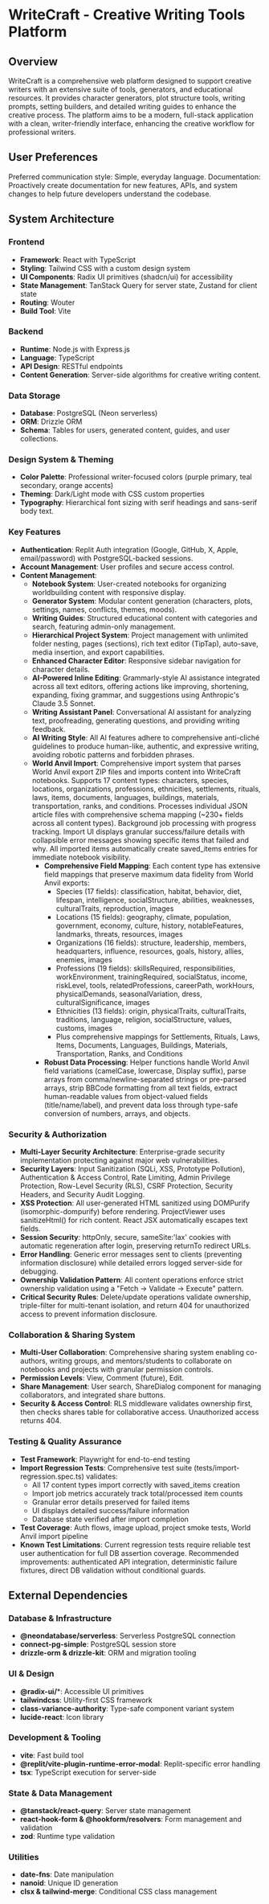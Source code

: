 # WriteCraft - Creative Writing Tools Platform

## Overview

WriteCraft is a comprehensive web platform designed to support creative writers with an extensive suite of tools, generators, and educational resources. It provides character generators, plot structure tools, writing prompts, setting builders, and detailed writing guides to enhance the creative process. The platform aims to be a modern, full-stack application with a clean, writer-friendly interface, enhancing the creative workflow for professional writers.

## User Preferences

Preferred communication style: Simple, everyday language.
Documentation: Proactively create documentation for new features, APIs, and system changes to help future developers understand the codebase.

## System Architecture

### Frontend
- **Framework**: React with TypeScript
- **Styling**: Tailwind CSS with a custom design system
- **UI Components**: Radix UI primitives (shadcn/ui) for accessibility
- **State Management**: TanStack Query for server state, Zustand for client state
- **Routing**: Wouter
- **Build Tool**: Vite

### Backend
- **Runtime**: Node.js with Express.js
- **Language**: TypeScript
- **API Design**: RESTful endpoints
- **Content Generation**: Server-side algorithms for creative writing content.

### Data Storage
- **Database**: PostgreSQL (Neon serverless)
- **ORM**: Drizzle ORM
- **Schema**: Tables for users, generated content, guides, and user collections.

### Design System & Theming
- **Color Palette**: Professional writer-focused colors (purple primary, teal secondary, orange accents)
- **Theming**: Dark/Light mode with CSS custom properties
- **Typography**: Hierarchical font sizing with serif headings and sans-serif body text.

### Key Features
- **Authentication**: Replit Auth integration (Google, GitHub, X, Apple, email/password) with PostgreSQL-backed sessions.
- **Account Management**: User profiles and secure access control.
- **Content Management**:
    - **Notebook System**: User-created notebooks for organizing worldbuilding content with responsive display.
    - **Generator System**: Modular content generation (characters, plots, settings, names, conflicts, themes, moods).
    - **Writing Guides**: Structured educational content with categories and search, featuring admin-only management.
    - **Hierarchical Project System**: Project management with unlimited folder nesting, pages (sections), rich text editor (TipTap), auto-save, media insertion, and export capabilities.
    - **Enhanced Character Editor**: Responsive sidebar navigation for character details.
    - **AI-Powered Inline Editing**: Grammarly-style AI assistance integrated across all text editors, offering actions like improving, shortening, expanding, fixing grammar, and suggestions using Anthropic's Claude 3.5 Sonnet.
    - **Writing Assistant Panel**: Conversational AI assistant for analyzing text, proofreading, generating questions, and providing writing feedback.
    - **AI Writing Style**: All AI features adhere to comprehensive anti-cliché guidelines to produce human-like, authentic, and expressive writing, avoiding robotic patterns and forbidden phrases.
    - **World Anvil Import**: Comprehensive import system that parses World Anvil export ZIP files and imports content into WriteCraft notebooks. Supports 17 content types: characters, species, locations, organizations, professions, ethnicities, settlements, rituals, laws, items, documents, languages, buildings, materials, transportation, ranks, and conditions. Processes individual JSON article files with comprehensive schema mapping (~230+ fields across all content types). Background job processing with progress tracking. Import UI displays granular success/failure details with collapsible error messages showing specific items that failed and why. All imported items automatically create saved_items entries for immediate notebook visibility.
        - **Comprehensive Field Mapping**: Each content type has extensive field mappings that preserve maximum data fidelity from World Anvil exports:
            - Species (17 fields): classification, habitat, behavior, diet, lifespan, intelligence, socialStructure, abilities, weaknesses, culturalTraits, reproduction, images
            - Locations (15 fields): geography, climate, population, government, economy, culture, history, notableFeatures, landmarks, threats, resources, images
            - Organizations (16 fields): structure, leadership, members, headquarters, influence, resources, goals, history, allies, enemies, images
            - Professions (19 fields): skillsRequired, responsibilities, workEnvironment, trainingRequired, socialStatus, income, riskLevel, tools, relatedProfessions, careerPath, workHours, physicalDemands, seasonalVariation, dress, culturalSignificance, images
            - Ethnicities (13 fields): origin, physicalTraits, culturalTraits, traditions, language, religion, socialStructure, values, customs, images
            - Plus comprehensive mappings for Settlements, Rituals, Laws, Items, Documents, Languages, Buildings, Materials, Transportation, Ranks, and Conditions
        - **Robust Data Processing**: Helper functions handle World Anvil field variations (camelCase, lowercase, Display suffix), parse arrays from comma/newline-separated strings or pre-parsed arrays, strip BBCode formatting from all text fields, extract human-readable values from object-valued fields (title/name/label), and prevent data loss through type-safe conversion of numbers, arrays, and objects.

### Security & Authorization
- **Multi-Layer Security Architecture**: Enterprise-grade security implementation protecting against major web vulnerabilities.
- **Security Layers**: Input Sanitization (SQLi, XSS, Prototype Pollution), Authentication & Access Control, Rate Limiting, Admin Privilege Protection, Row-Level Security (RLS), CSRF Protection, Security Headers, and Security Audit Logging.
- **XSS Protection**: All user-generated HTML sanitized using DOMPurify (isomorphic-dompurify) before rendering. ProjectViewer uses sanitizeHtml() for rich content. React JSX automatically escapes text fields.
- **Session Security**: httpOnly, secure, sameSite:'lax' cookies with automatic regeneration after login, preserving returnTo redirect URLs.
- **Error Handling**: Generic error messages sent to clients (preventing information disclosure) while detailed errors logged server-side for debugging.
- **Ownership Validation Pattern**: All content operations enforce strict ownership validation using a "Fetch → Validate → Execute" pattern.
- **Critical Security Rules**: Delete/update operations validate ownership, triple-filter for multi-tenant isolation, and return 404 for unauthorized access to prevent information disclosure.

### Collaboration & Sharing System
- **Multi-User Collaboration**: Comprehensive sharing system enabling co-authors, writing groups, and mentors/students to collaborate on notebooks and projects with granular permission controls.
- **Permission Levels**: View, Comment (future), Edit.
- **Share Management**: User search, ShareDialog component for managing collaborators, and integrated share buttons.
- **Security & Access Control**: RLS middleware validates ownership first, then checks shares table for collaborative access. Unauthorized access returns 404.

### Testing & Quality Assurance
- **Test Framework**: Playwright for end-to-end testing
- **Import Regression Tests**: Comprehensive test suite (tests/import-regression.spec.ts) validates:
  - All 17 content types import correctly with saved_items creation
  - Import job metrics accurately track total/processed item counts
  - Granular error details preserved for failed items
  - UI displays detailed success/failure information
  - Database state verified after import completion
- **Test Coverage**: Auth flows, image upload, project smoke tests, World Anvil import pipeline
- **Known Test Limitations**: Current regression tests require reliable test user authentication for full DB assertion coverage. Recommended improvements: authenticated API integration, deterministic failure fixtures, direct DB validation without conditional guards.

## External Dependencies

### Database & Infrastructure
- **@neondatabase/serverless**: Serverless PostgreSQL connection
- **connect-pg-simple**: PostgreSQL session store
- **drizzle-orm & drizzle-kit**: ORM and migration tooling

### UI & Design
- **@radix-ui/***: Accessible UI primitives
- **tailwindcss**: Utility-first CSS framework
- **class-variance-authority**: Type-safe component variant system
- **lucide-react**: Icon library

### Development & Tooling
- **vite**: Fast build tool
- **@replit/vite-plugin-runtime-error-modal**: Replit-specific error handling
- **tsx**: TypeScript execution for server-side

### State & Data Management
- **@tanstack/react-query**: Server state management
- **react-hook-form & @hookform/resolvers**: Form management and validation
- **zod**: Runtime type validation

### Utilities
- **date-fns**: Date manipulation
- **nanoid**: Unique ID generation
- **clsx & tailwind-merge**: Conditional CSS class management